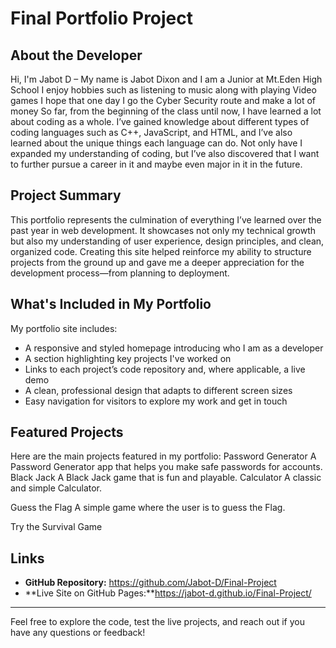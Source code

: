 # Final Portfolio Project

## About the Developer

Hi, I'm Jabot D – My name is Jabot Dixon and I am a Junior at Mt.Eden High School I enjoy hobbies such as listening to music along with playing Video games I hope that one day I go the Cyber Security route and make a lot of money
So far, from the beginning of the class until now, I have learned a lot about coding as a whole. I’ve gained knowledge about different types of coding languages such as C++, JavaScript, and HTML, and I’ve also learned about the unique things each language can do. Not only have I expanded my understanding of coding, but I’ve also discovered that I want to further pursue a career in it and maybe even major in it in the future.

## Project Summary

This portfolio represents the culmination of everything I’ve learned over the past year in web development. It showcases not only my technical growth but also my understanding of user experience, design principles, and clean, organized code. Creating this site helped reinforce my ability to structure projects from the ground up and gave me a deeper appreciation for the development process—from planning to deployment.

## What's Included in My Portfolio

My portfolio site includes:
- A responsive and styled homepage introducing who I am as a developer
- A section highlighting key projects I've worked on
- Links to each project’s code repository and, where applicable, a live demo
- A clean, professional design that adapts to different screen sizes
- Easy navigation for visitors to explore my work and get in touch

## Featured Projects

Here are the main projects featured in my portfolio:
Password Generator
A Password Generator app that helps you make safe passwords for accounts.
Black Jack
A Black Jack game that is fun and playable.
Calculator
A classic and simple Calculator.

Guess the Flag
A simple game where the user is to guess the Flag.

Try the Survival Game


## Links

- **GitHub Repository:** https://github.com/Jabot-D/Final-Project 
- **Live Site on GitHub Pages:**https://jabot-d.github.io/Final-Project/

---

Feel free to explore the code, test the live projects, and reach out if you have any questions or feedback!
